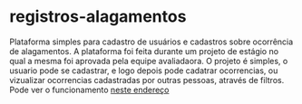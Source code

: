 # registros-alagamentos
Plataforma simples para cadastro de usuários e cadastros sobre ocorrência de alagamentos. A plataforma foi feita durante um projeto de estágio no qual a mesma foi aprovada pela equipe avaliadaora. O projeto é simples, o usuario pode se cadastrar, e logo depois pode cadatrar ocorrencias, ou vizualizar ocorrencias cadastradas por outras pessoas, através de filtros.
Pode ver o funcionamento [neste endereço](http://projeto-estagio.orgfree.com/)
